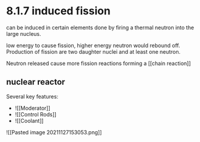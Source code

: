 # 8.1.7 induced fission

can be induced in certain elements
done by firing a thermal neutron into the large nucleus.

low energy to cause fission, higher energy neutron would rebound off. Production of fission are two daughter nuclei and at least one neutron.

Neutron released cause more fission reactions forming a [[chain reaction]]

## nuclear reactor

Several key features:
- ![[Moderator]]
- ![[Control Rods]]
- ![[Coolant]]

![[Pasted image 20211127153053.png]]